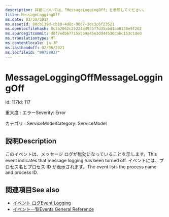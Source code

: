 ```yaml
---
description: 詳細については、「MessageLoggingOff」を参照してください。
title: MessageLoggingOff
ms.date: 03/30/2017
ms.assetid: 98cb139d-cb10-4d8c-9087-3dc3c6f23521
ms.openlocfilehash: 8c2a2062c25224e4955f7d35abd1aa8130e9f262
ms.sourcegitcommit: ddf7edb67715a5b9a45e3dd44536dabc153c1de0
ms.translationtype: MT
ms.contentlocale: ja-JP
ms.lasthandoff: 02/06/2021
ms.locfileid: "99759927"
---
```

# <a name="messageloggingoff"></a><span data-ttu-id="f914e-103">MessageLoggingOff</span><span class="sxs-lookup"><span data-stu-id="f914e-103">MessageLoggingOff</span></span>

<span data-ttu-id="f914e-104">Id: 117</span><span class="sxs-lookup"><span data-stu-id="f914e-104">Id: 117</span></span>  
  
 <span data-ttu-id="f914e-105">重大度 : エラー</span><span class="sxs-lookup"><span data-stu-id="f914e-105">Severity: Error</span></span>  
  
 <span data-ttu-id="f914e-106">カテゴリ : ServiceModel</span><span class="sxs-lookup"><span data-stu-id="f914e-106">Category: ServiceModel</span></span>  
  
## <a name="description"></a><span data-ttu-id="f914e-107">説明</span><span class="sxs-lookup"><span data-stu-id="f914e-107">Description</span></span>  

 <span data-ttu-id="f914e-108">このイベントは、メッセージ ログが無効になっていることを示します。</span><span class="sxs-lookup"><span data-stu-id="f914e-108">This event indicates that message logging has been turned off.</span></span> <span data-ttu-id="f914e-109">イベントには、プロセス名とプロセス ID が表示されます。</span><span class="sxs-lookup"><span data-stu-id="f914e-109">The event lists the process name and process ID.</span></span>  
  
## <a name="see-also"></a><span data-ttu-id="f914e-110">関連項目</span><span class="sxs-lookup"><span data-stu-id="f914e-110">See also</span></span>

- [<span data-ttu-id="f914e-111">イベント ログ</span><span class="sxs-lookup"><span data-stu-id="f914e-111">Event Logging</span></span>](index.md)
- [<span data-ttu-id="f914e-112">イベント一覧</span><span class="sxs-lookup"><span data-stu-id="f914e-112">Events General Reference</span></span>](events-general-reference.md)
